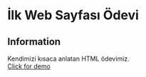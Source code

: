 # İlk Web Sayfası Ödevi
## Information
Kendimizi kısaca anlatan HTML ödevimiz.  
[Click for demo](https://alidarcan.github.io/Homework_First_Basic_Webpage_HTML/)
